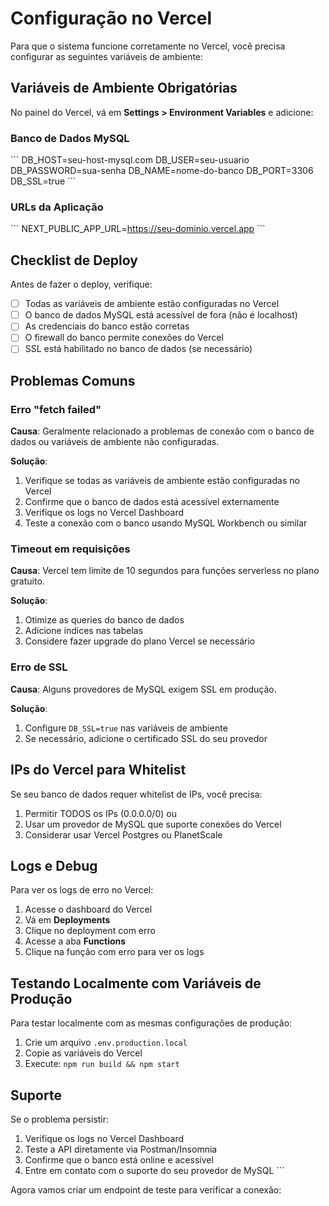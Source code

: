 # Configuração no Vercel

Para que o sistema funcione corretamente no Vercel, você precisa configurar as seguintes variáveis de ambiente:

## Variáveis de Ambiente Obrigatórias

No painel do Vercel, vá em **Settings > Environment Variables** e adicione:

### Banco de Dados MySQL

\`\`\`
DB_HOST=seu-host-mysql.com
DB_USER=seu-usuario
DB_PASSWORD=sua-senha
DB_NAME=nome-do-banco
DB_PORT=3306
DB_SSL=true
\`\`\`

### URLs da Aplicação

\`\`\`
NEXT_PUBLIC_APP_URL=https://seu-dominio.vercel.app
\`\`\`

## Checklist de Deploy

Antes de fazer o deploy, verifique:

- [ ] Todas as variáveis de ambiente estão configuradas no Vercel
- [ ] O banco de dados MySQL está acessível de fora (não é localhost)
- [ ] As credenciais do banco estão corretas
- [ ] O firewall do banco permite conexões do Vercel
- [ ] SSL está habilitado no banco de dados (se necessário)

## Problemas Comuns

### Erro "fetch failed"

**Causa**: Geralmente relacionado a problemas de conexão com o banco de dados ou variáveis de ambiente não configuradas.

**Solução**:
1. Verifique se todas as variáveis de ambiente estão configuradas no Vercel
2. Confirme que o banco de dados está acessível externamente
3. Verifique os logs no Vercel Dashboard
4. Teste a conexão com o banco usando MySQL Workbench ou similar

### Timeout em requisições

**Causa**: Vercel tem limite de 10 segundos para funções serverless no plano gratuito.

**Solução**:
1. Otimize as queries do banco de dados
2. Adicione índices nas tabelas
3. Considere fazer upgrade do plano Vercel se necessário

### Erro de SSL

**Causa**: Alguns provedores de MySQL exigem SSL em produção.

**Solução**:
1. Configure `DB_SSL=true` nas variáveis de ambiente
2. Se necessário, adicione o certificado SSL do seu provedor

## IPs do Vercel para Whitelist

Se seu banco de dados requer whitelist de IPs, você precisa:

1. Permitir TODOS os IPs (0.0.0.0/0) ou
2. Usar um provedor de MySQL que suporte conexões do Vercel
3. Considerar usar Vercel Postgres ou PlanetScale

## Logs e Debug

Para ver os logs de erro no Vercel:

1. Acesse o dashboard do Vercel
2. Vá em **Deployments**
3. Clique no deployment com erro
4. Acesse a aba **Functions**
5. Clique na função com erro para ver os logs

## Testando Localmente com Variáveis de Produção

Para testar localmente com as mesmas configurações de produção:

1. Crie um arquivo `.env.production.local`
2. Copie as variáveis do Vercel
3. Execute: `npm run build && npm start`

## Suporte

Se o problema persistir:

1. Verifique os logs no Vercel Dashboard
2. Teste a API diretamente via Postman/Insomnia
3. Confirme que o banco está online e acessível
4. Entre em contato com o suporte do seu provedor de MySQL
\`\`\`

Agora vamos criar um endpoint de teste para verificar a conexão:
